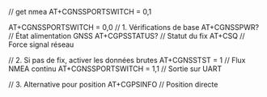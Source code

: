 // get nmea
AT+CGNSSPORTSWITCH = 0,1

AT+CGNSSPORTSWITCH = 0,0
// 1. Vérifications de base
AT+CGNSSPWR? // État alimentation GNSS
AT+CGPSSTATUS? // Statut du fix
AT+CSQ // Force signal réseau

// 2. Si pas de fix, activer les données brutes
AT+CGNSSTST = 1 // Flux NMEA continu
AT+CGNSSPORTSWITCH = 1,1 // Sortie sur UART

// 3. Alternative pour position
AT+CGPSINFO // Position directe